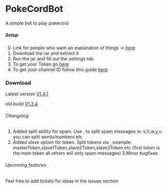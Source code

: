 # PokeCordBot
A simple bot to play pokecord

##### Setup
0. Link for people who want an explanation of things -> [here](https://www.youtube.com/watch?v=lo7YCg3UQ-4&feature=youtu.be)
1. Download the rar and extract it
2. Run the jar and fill out the settings tab
3. To get your Token go [here](https://discordhelp.net/discord-token)
4. To get your channel ID follow this guide [here](https://support.discordapp.com/hc/en-us/articles/206346498-Where-can-I-find-my-User-Server-Message-ID-)


### Download

Latest version [V1.4.1](http://bit.ly/2lQScVK)

old build [V1.3.4](http://bit.ly/2m8FBh3)




###### Changelog
1. Added split ability for spam. Use , to split spam messages ie: s,h,w,y,u you can split words/numbers etc
2. Added slave option for token. Split tokens via , example: masterToken,slave1Token,slave2Token,slave3Token etc (first token is the main token all others will only spam messages)
3.Minor bugfixes
###### Upcoming features
Feel free to add tickets for ideas in the issues section
